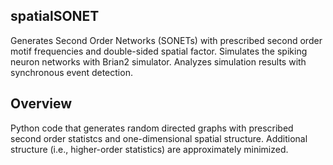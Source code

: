 ## spatialSONET
Generates Second Order Networks (SONETs) with prescribed second order motif frequencies and double-sided spatial factor.  Simulates the spiking neuron networks with Brian2 simulator.  Analyzes simulation results with synchronous event detection.

## Overview
Python code that generates random directed graphs with prescribed second order statistcs and one-dimensional spatial structure.  Additional structure (i.e., higher-order statistics) are approximately minimized.
